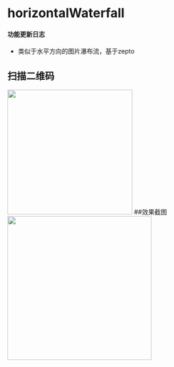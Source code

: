 # horizontalWaterfall

#### 功能更新日志
* 类似于水平方向的图片瀑布流，基于zepto

## 扫描二维码
<img src="http://7sbn2v.com1.z0.glb.clouddn.com/dd.png" width="280"/> 
##效果截图
<img src="http://7sbn2v.com1.z0.glb.clouddn.com/aa.png" width="323"/> 
